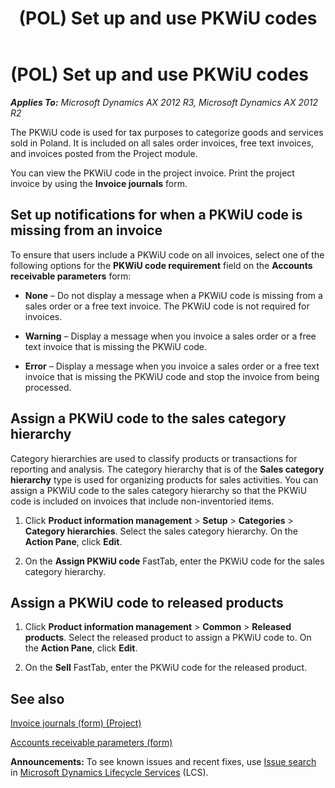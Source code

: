 ﻿---
title: (POL) Set up and use PKWiU codes
TOCTitle: (POL) Set up and use PKWiU codes
ms:assetid: 6ba96fc7-95db-4216-a7df-12f7d3c5a418
ms:mtpsurl: https://technet.microsoft.com/en-us/library/JJ678231(v=AX.60)
ms:contentKeyID: 49386953
ms.date: 04/18/2014
mtps_version: v=AX.60
---

# (POL) Set up and use PKWiU codes 


_**Applies To:** Microsoft Dynamics AX 2012 R3, Microsoft Dynamics AX 2012 R2_

The PKWiU code is used for tax purposes to categorize goods and services sold in Poland. It is included on all sales order invoices, free text invoices, and invoices posted from the Project module.

You can view the PKWiU code in the project invoice. Print the project invoice by using the **Invoice journals** form.

## Set up notifications for when a PKWiU code is missing from an invoice

To ensure that users include a PKWiU code on all invoices, select one of the following options for the **PKWiU code requirement** field on the **Accounts receivable parameters** form:

  - **None** – Do not display a message when a PKWiU code is missing from a sales order or a free text invoice. The PKWiU code is not required for invoices.

  - **Warning** – Display a message when you invoice a sales order or a free text invoice that is missing the PKWiU code.

  - **Error** – Display a message when you invoice a sales order or a free text invoice that is missing the PKWiU code and stop the invoice from being processed.

## Assign a PKWiU code to the sales category hierarchy

Category hierarchies are used to classify products or transactions for reporting and analysis. The category hierarchy that is of the **Sales category hierarchy** type is used for organizing products for sales activities. You can assign a PKWiU code to the sales category hierarchy so that the PKWiU code is included on invoices that include non-inventoried items.

1.  Click **Product information management** \> **Setup** \> **Categories** \> **Category hierarchies**. Select the sales category hierarchy. On the **Action Pane**, click **Edit**.

2.  On the **Assign PKWiU code** FastTab, enter the PKWiU code for the sales category hierarchy.

## Assign a PKWiU code to released products

1.  Click **Product information management** \> **Common** \> **Released products**. Select the released product to assign a PKWiU code to. On the **Action Pane**, click **Edit**.

2.  On the **Sell** FastTab, enter the PKWiU code for the released product.

## See also

[Invoice journals (form) (Project)](https://technet.microsoft.com/en-us/library/aa618187\(v=ax.60\))

[Accounts receivable parameters (form)](https://technet.microsoft.com/en-us/library/aa576993\(v=ax.60\))

  
**Announcements:** To see known issues and recent fixes, use [Issue search](http://go.microsoft.com/fwlink/?linkid=389258) in [Microsoft Dynamics Lifecycle Services](http://go.microsoft.com/fwlink/?linkid=306505) (LCS).

